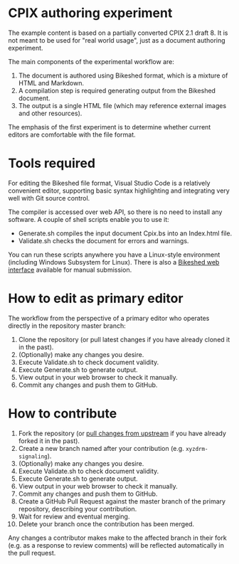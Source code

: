 # CPIX authoring experiment

The example content is based on a partially converted CPIX 2.1 draft 8. It is not meant to be used for "real world usage", just as a document authoring experiment.

The main components of the experimental workflow are:

1. The document is authored using Bikeshed format, which is a mixture of HTML and Markdown.
1. A compilation step is required generating output from the Bikeshed document.
1. The output is a single HTML file (which may reference external images and other resources).

The emphasis of the first experiment is to determine whether current editors are comfortable with the file format.

# Tools required

For editing the Bikeshed file format, Visual Studio Code is a relatively convenient editor, supporting basic syntax highlighting and integrating very well with Git source control.

The compiler is accessed over web API, so there is no need to install any software. A couple of shell scripts enable you to use it:

* Generate.sh compiles the input document Cpix.bs into an Index.html file.
* Validate.sh checks the document for errors and warnings.

You can run these scripts anywhere you have a Linux-style environment (including Windows Subsystem for Linux). There is also a [Bikeshed web interface](https://api.csswg.org/bikeshed/) available for manual submission.

# How to edit as primary editor

The workflow from the perspective of a primary editor who operates directly in the repository master branch:

1. Clone the repository (or pull latest changes if you have already cloned it in the past).
1. (Optionally) make any changes you desire.
1. Execute Validate.sh to check document validity.
1. Execute Generate.sh to generate output.
1. View output in your web browser to check it manually.
1. Commit any changes and push them to GitHub.

# How to contribute

1. Fork the repository (or [pull changes from upstream](https://help.github.com/articles/merging-an-upstream-repository-into-your-fork/) if you have already forked it in the past).
1. Create a new branch named after your contribution (e.g. `xyzdrm-signaling`).
1. (Optionally) make any changes you desire.
1. Execute Validate.sh to check document validity.
1. Execute Generate.sh to generate output.
1. View output in your web browser to check it manually.
1. Commit any changes and push them to GitHub.
1. Create a GitHub Pull Request against the master branch of the primary repository, describing your contribution.
1. Wait for review and eventual merging.
1. Delete your branch once the contribution has been merged.

Any changes a contributor makes make to the affected branch in their fork (e.g. as a response to review comments) will be reflected automatically in the pull request.